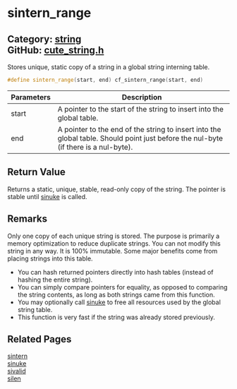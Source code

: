 [//]: # (This file is automatically generated by Cute Framework's docs parser.)
[//]: # (Do not edit this file by hand!)
[//]: # (See: https://github.com/RandyGaul/cute_framework/blob/master/samples/docs_parser.cpp)
[](../header.md ':include')

# sintern_range

Category: [string](/api_reference?id=string)  
GitHub: [cute_string.h](https://github.com/RandyGaul/cute_framework/blob/master/include/cute_string.h)  
---

Stores unique, static copy of a string in a global string interning table.

```cpp
#define sintern_range(start, end) cf_sintern_range(start, end)
```

Parameters | Description
--- | ---
start | A pointer to the start of the string to insert into the global table.
end | A pointer to the end of the string to insert into the global table. Should point just before the nul-byte (if there is a nul-byte).

## Return Value

Returns a static, unique, stable, read-only copy of the string. The pointer is stable until [sinuke](/string/sinuke.md) is called.

## Remarks

Only one copy of each unique string is stored. The purpose is primarily a memory optimization to reduce duplicate strings.
You can not modify this string in any way. It is 100% immutable. Some major benefits come from placing strings into this
table.

- You can hash returned pointers directly into hash tables (instead of hashing the entire string).
- You can simply compare pointers for equality, as opposed to comparing the string contents, as long as both strings came from this function.
- You may optionally call [sinuke](/string/sinuke.md) to free all resources used by the global string table.
- This function is very fast if the string was already stored previously.

## Related Pages

[sintern](/string/sintern.md)  
[sinuke](/string/sinuke.md)  
[sivalid](/string/sivalid.md)  
[silen](/string/silen.md)  
